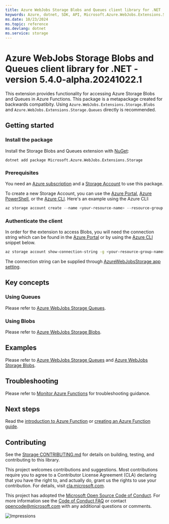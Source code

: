 ```yaml
---
title: Azure WebJobs Storage Blobs and Queues client library for .NET
keywords: Azure, dotnet, SDK, API, Microsoft.Azure.WebJobs.Extensions.Storage, storage
ms.date: 10/23/2024
ms.topic: reference
ms.devlang: dotnet
ms.service: storage
---
```

# Azure WebJobs Storage Blobs and Queues client library for .NET - version 5.4.0-alpha.20241022.1 


This extension provides functionality for accessing Azure Storage Blobs and Queues in Azure Functions. This package is a metapackage created for backwards compatibity. Using `Azure.WebJobs.Extensions.Storage.Blobs` and `Azure.WebJobs.Extensions.Storage.Queues` directly is recommended.

## Getting started

### Install the package

Install the Storage Blobs and Queues extension with [NuGet][nuget]:

```dotnetcli
dotnet add package Microsoft.Azure.WebJobs.Extensions.Storage
```

### Prerequisites

You need an [Azure subscription][azure_sub] and a
[Storage Account][storage_account_docs] to use this package.

To create a new Storage Account, you can use the [Azure Portal][storage_account_create_portal],
[Azure PowerShell][storage_account_create_ps], or the [Azure CLI][storage_account_create_cli].
Here's an example using the Azure CLI:

```Powershell
az storage account create --name <your-resource-name> --resource-group <your-resource-group-name> --location westus --sku Standard_LRS
```

### Authenticate the client

In order for the extension to access Blobs, you will need the connection string which can be found in the [Azure Portal](https://portal.azure.com/) or by using the [Azure CLI](/cli/azure) snippet below.

```bash
az storage account show-connection-string -g <your-resource-group-name> -n <your-resource-name>
```

The connection string can be supplied through [AzureWebJobsStorage app setting](/azure/azure-functions/functions-app-settings).

## Key concepts

### Using Queues

Please refer to [Azure WebJobs Storage Queues](https://github.com/Azure/azure-sdk-for-net/tree/main/sdk/storage/Microsoft.Azure.WebJobs.Extensions.Storage.Queues).

### Using Blobs

Please refer to [Azure WebJobs Storage Blobs](https://github.com/Azure/azure-sdk-for-net/tree/main/sdk/storage/Microsoft.Azure.WebJobs.Extensions.Storage.Blobs).

## Examples

Please refer to [Azure WebJobs Storage Queues](https://github.com/Azure/azure-sdk-for-net/tree/main/sdk/storage/Microsoft.Azure.WebJobs.Extensions.Storage.Queues) and [Azure WebJobs Storage Blobs](https://github.com/Azure/azure-sdk-for-net/tree/main/sdk/storage/Microsoft.Azure.WebJobs.Extensions.Storage.Blobs).

## Troubleshooting

Please refer to [Monitor Azure Functions](/azure/azure-functions/functions-monitoring) for troubleshooting guidance.

## Next steps

Read the [introduction to Azure Function](/azure/azure-functions/functions-overview) or [creating an Azure Function guide](/azure/azure-functions/functions-create-first-azure-function).

## Contributing

See the [Storage CONTRIBUTING.md][storage_contrib] for details on building,
testing, and contributing to this library.

This project welcomes contributions and suggestions.  Most contributions require
you to agree to a Contributor License Agreement (CLA) declaring that you have
the right to, and actually do, grant us the rights to use your contribution. For
details, visit [cla.microsoft.com][cla].

This project has adopted the [Microsoft Open Source Code of Conduct][coc].
For more information see the [Code of Conduct FAQ][coc_faq]
or contact [opencode@microsoft.com][coc_contact] with any
additional questions or comments.

![Impressions](https://azure-sdk-impressions.azurewebsites.net/api/impressions/azure-sdk-for-net%2Fsdk%2Fstorage%2FAzure.Storage.Webjobs.Extensions.Blobs%2FREADME.png)

<!-- LINKS -->
[nuget]: https://www.nuget.org/
[storage_account_docs]: /azure/storage/common/storage-account-overview
[storage_account_create_ps]: /azure/storage/common/storage-quickstart-create-account?tabs=azure-powershell
[storage_account_create_cli]: /azure/storage/common/storage-quickstart-create-account?tabs=azure-cli
[storage_account_create_portal]: /azure/storage/common/storage-quickstart-create-account?tabs=azure-portal
[azure_sub]: https://azure.microsoft.com/free/dotnet/
[RequestFailedException]: https://github.com/Azure/azure-sdk-for-net/tree/main/sdk/core/Azure.Core/src/RequestFailedException.cs
[storage_contrib]: https://github.com/Azure/azure-sdk-for-net/blob/main/sdk/storage/CONTRIBUTING.md
[cla]: https://cla.microsoft.com
[coc]: https://opensource.microsoft.com/codeofconduct/
[coc_faq]: https://opensource.microsoft.com/codeofconduct/faq/
[coc_contact]: mailto:opencode@microsoft.com

